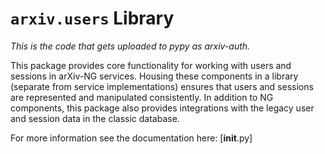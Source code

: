 # ``arxiv.users`` Library

*This is the code that gets uploaded to pypy as arxiv-auth.*

This package provides core functionality for working with users and sessions
in arXiv-NG services. Housing these components in a library (separate from
service implementations) ensures that users and sessions are represented
and manipulated consistently. In addition to NG components, this package
also provides integrations with the legacy user and session data in the
classic database.

For more information see the documentation here: [__init__.py]

